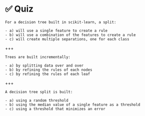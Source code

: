 # ✅ Quiz

```{admonition} Question
For a decision tree built in scikit-learn, a split:

- a) will use a single feature to create a rule
- b) will use a combination of the features to create a rule
- c) will create multiple separations, one for each class
```

+++

```{admonition} Question
Trees are built incrementally:

- a) by splitting data over and over
- b) by refining the rules of each nodes
- c) by refining the rules of each leaf
```

+++

```{admonition} Question
A decision tree split is built:

- a) using a random threshold
- b) using the median value of a single feature as a threshold
- c) using a threshold that minimizes an error
```
